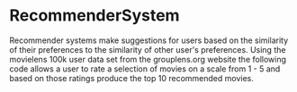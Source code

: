 RecommenderSystem
=================

Recommender systems make suggestions for users based on the similarity of their preferences to the similarity 
of other user's preferences.  Using the movielens 100k user data set from the grouplens.org website the 
following code allows a user to rate a selection of movies on a scale from 1 - 5 and based on those ratings 
produce the top 10 recommended movies. 
